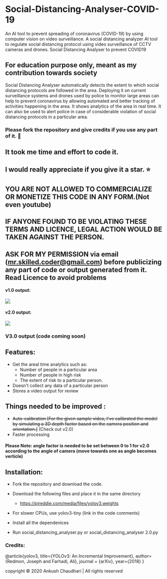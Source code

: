 # Social-Distancing-Analyser-COVID-19
An AI tool to prevent spreading of coronavirus (COVID-19) by using computer vision on video surveillance.
A social distancing analyzer AI tool to regulate social distancing protocol using video surveillance of CCTV cameras and drones. Social Distancing Analyser to prevent COVID19


## For education purpose only, meant as my contribution towards society

Social Distancing Analyser automatically detects the extent to which social distancing protocols are followed in the area.
Deploying it on current surveillance systems and drones used by police to monitor large areas can help to prevent coronavirus by allowing automated and better tracking of activities happening in the area. It shows analytics of the area in real time. It can also be used to alert police in case of considerable violation of social distancing protocols in a particular area. 

  ### Please fork the repository and give credits if you use any part of it. :slightly_smiling_face:
  ## It took me time and effort to code it.
  ## I would really appreciate if you give it a star. :star:
  ## YOU ARE NOT ALLOWED TO COMMERCIALIZE OR MONETIZE THIS CODE IN ANY FORM.(Not even youtube)
  ## IF ANYONE FOUND TO BE VIOLATING THESE TERMS AND LICENCE, LEGAL ACTION WOULD BE TAKEN AGAINST THE PERSON.
  ## ASK FOR MY PERMISSION via email (mr.skilled.coder@gmail.com) before publicizing any part of code or output generated from it. Read Licence to avoid problems
 
#### v1.0 output:

![](output.gif)

#### v2.0 output:
![](op2.gif)

### V3.0 output (code coming soon)
## Features:
* Get the areal time analytics such as:
   - Number of people in a particular area
   - Number of people in high risk
   - The extent of risk to a particular person.
* Doesn't collect any data of a particular person
* Stores a video output for review

## Things needed to be improved :
* ~~Auto-calibration [For the given sample video, I've calibrated the model by simulating a 3D depth factor based on the camera position and orientation.]~~ (Check out v2.0)
* Faster processing
#### Please Note: angle factor is needed to be set between 0 to 1 for v2.0 according to the angle of camera (move towards one as angle becomes verticle)
## Installation:
* Fork the repository and download the code.
* Download the following files and place it in the same directory
    
   - https://pjreddie.com/media/files/yolov3.weights
* For slower CPUs, use yolov3-tiny (link in the code comments)
* Install all the dependenices
* Run social_distancing_analyser.py or social_distancing_analyser 2.0.py

### Credits:

@article{yolov3,
  title={YOLOv3: An Incremental Improvement},
  author={Redmon, Joseph and Farhadi, Ali},
  journal = {arXiv},
  year={2018}
}

copyright © 2020 Ankush Chaudhari | All rights reserved
